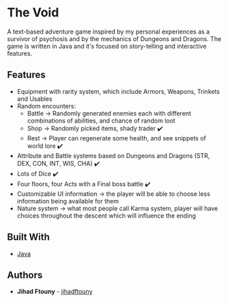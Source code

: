 # The Void

A text-based adventure game inspired by my personal experiences as a survivor of psychosis and by the mechanics of Dungeons and Dragons. The game is written in Java and it's focused on story-telling and interactive features.

 ## Features
 - Equipment with rarity system, which include Armors, Weapons, Trinkets and Usables
 - Random encounters:
   - Battle -> Randomly generated enemies each with different combinations of abilities, and chance of random loot
   - Shop -> Randomly picked items, shady trader :heavy_check_mark:
   - Rest -> Player can regenerate some health, and see snippets of world lore :heavy_check_mark:
 - Attribute and Battle systems based on Dungeons and Dragons (STR, DEX, CON, INT, WIS, CHA) :heavy_check_mark:
 - Lots of Dice :heavy_check_mark:
 - Four floors, four Acts with a Final boss battle :heavy_check_mark:
 - Customizable UI information -> the player will be able to choose less information being available for them
 - Nature system -> what most people call Karma system, player will have choices throughout the descent which will influence the ending

## Built With

- [Java](https://www.java.com/)

## Authors

- **Jihad Ftouny** - [jihadftouny](https://github.com/jihadftouny)
 


